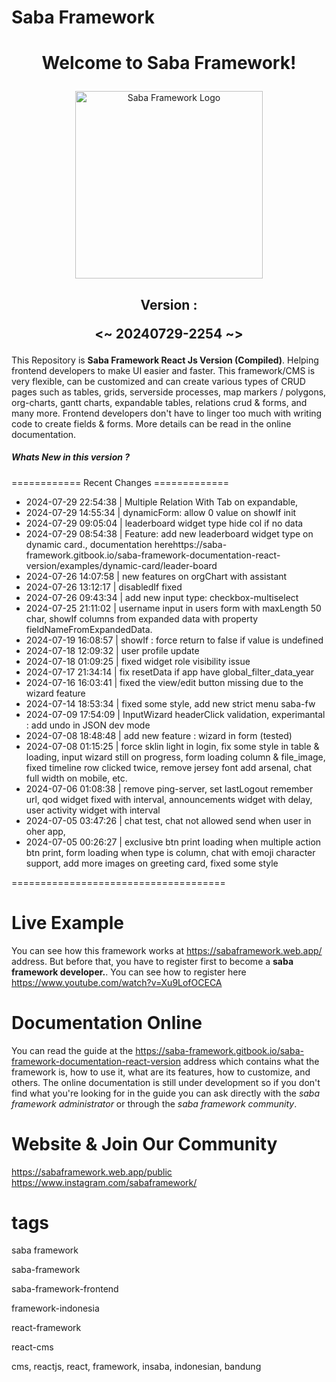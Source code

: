 <h1>Saba Framework</h1>

# <p align="center">Welcome to Saba Framework!</p>

<p align="center"><img src="https://res.cloudinary.com/insaba/image/upload/v1700625287/saba_framework/logo_saba_framework_gqw72y.png" alt="Saba Framework Logo" width="300"></p>

## <p align="center">Version : </p><p align="center"><~ 20240729-2254 ~></p>

This Repository is **Saba Framework React Js Version (Compiled)**. Helping frontend developers to make UI easier and faster. This framework/CMS is very flexible, can be customized and can create various types of CRUD pages such as tables, grids, serverside processes, map markers / polygons, org-charts, gantt charts, expandable tables, relations crud & forms, and many more. Frontend developers don't have to linger too much with writing code to create fields & forms. More details can be read in the online documentation.

##### Whats New in this version ?

============ Recent Changes =============

- 2024-07-29 22:54:38 | Multiple Relation With Tab on expandable,
- 2024-07-29 14:55:34 | dynamicForm: allow 0 value on showIf init
- 2024-07-29 09:05:04 | leaderboard widget type hide col if no data
- 2024-07-29 08:54:38 | Feature: add new leaderboard widget type on dynamic card., documentation herehttps://saba-framework.gitbook.io/saba-framework-documentation-react-version/examples/dynamic-card/leader-board
- 2024-07-26 14:07:58 | new features on orgChart with assistant
- 2024-07-26 13:12:17 | disabledIf fixed
- 2024-07-26 09:43:34 | add new input type: checkbox-multiselect
- 2024-07-25 21:11:02 | username input in users form with maxLength 50 char, showIf columns from expanded data with property fieldNameFromExpandedData.
- 2024-07-19 16:08:57 | showIf  : force return to false if value is undefined
- 2024-07-18 12:09:32 | user profile update
- 2024-07-18 01:09:25 | fixed widget role visibility issue
- 2024-07-17 21:34:14 | fix resetData if app have global_filter_data_year
- 2024-07-16 16:03:41 | fixed the view/edit button missing due to the wizard feature
- 2024-07-14 18:53:34 | fixed some style, add new strict menu saba-fw
- 2024-07-09 17:54:09 | InputWizard headerClick validation, experimantal : add undo in JSON dev mode
- 2024-07-08 18:48:48 | add new feature : wizard in form (tested)
- 2024-07-08 01:15:25 | force sklin light in login, fix some style in table & loading, input wizard still on progress, form loading column & file_image, fixed timeline row clicked twice, remove jersey font add arsenal, chat full width on mobile, etc.
- 2024-07-06 01:08:38 | remove ping-server, set lastLogout remember url, qod widget fixed with interval, announcements widget with delay, user activity widget with interval
- 2024-07-05 03:47:26 | chat test, chat not allowed send when user in oher app,
- 2024-07-05 00:26:27 | exclusive btn print loading when multiple action btn print, form loading when type is column, chat with emoji character support, add more images on greeting card, fixed some style

=====================================

# Live Example

You can see how this framework works at https://sabaframework.web.app/ address. But before that, you have to register first to become a **saba framework developer.**. You can see how to register here https://www.youtube.com/watch?v=Xu9LofOCECA

# Documentation Online

You can read the guide at the https://saba-framework.gitbook.io/saba-framework-documentation-react-version address which contains what the framework is, how to use it, what are its features, how to customize, and others. The online documentation is still under development so if you don't find what you're looking for in the guide you can ask directly with the _saba framework administrator_ or through the _saba framework community_.

# Website & Join Our Community

https://sabaframework.web.app/public
https://www.instagram.com/sabaframework/

# tags

<p>saba framework</p>
<p>saba-framework</p>
<p>saba-framework-frontend</p>
<p>framework-indonesia</p>
<p>react-framework</p>
<p>react-cms</p>
<p>cms, reactjs, react, framework, insaba, indonesian, bandung</p>
